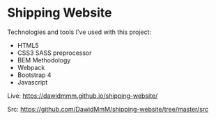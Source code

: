 # Shipping Website

Technologies and tools I've used with this project:

  - HTML5
  - CSS3 SASS preprocessor
  - BEM Methodology
  - Webpack
  - Bootstrap 4
  - Javascript

  Live: https://dawidmmm.github.io/shipping-website/

  Src: https://github.com/DawidMmM/shipping-website/tree/master/src
